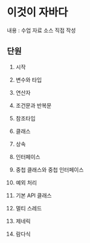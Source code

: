# 이것이 자바다

내용 : 수업 자료 소스 직접 작성

## 단원

1. 시작

2. 변수와 타입

3. 연산자

4. 조건문과 반복문

5. 참조타입

6. 클래스

7. 상속

8. 인터페이스

9. 중첩 클래스와 중첩 인터페이스

10. 예외 처리

11. 기본 API 클래스

12. 멀티 스레드

13. 제네릭

14. 람다식

    

    
